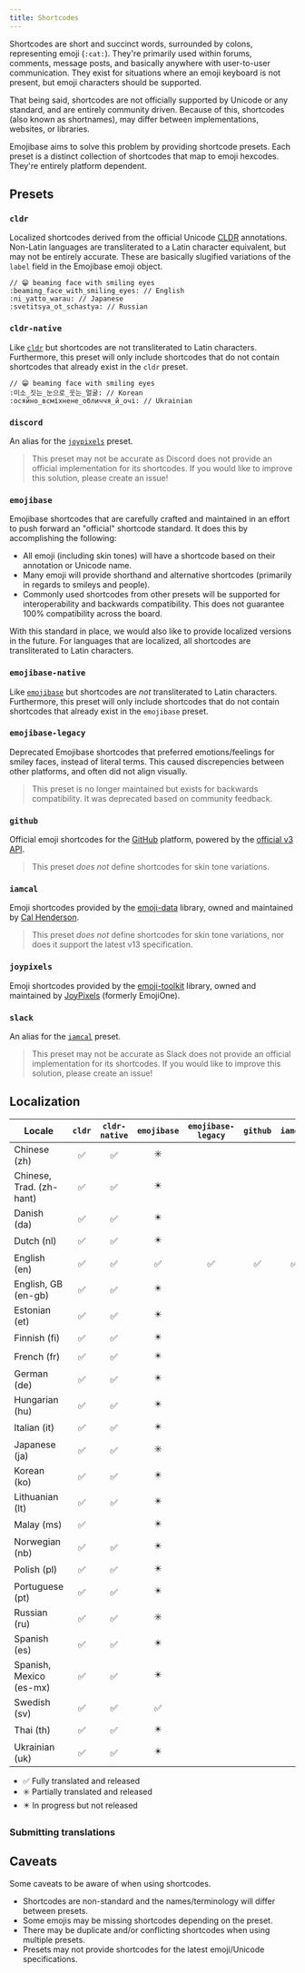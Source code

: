 ```yaml
---
title: Shortcodes
---
```


Shortcodes are short and succinct words, surrounded by colons, representing emoji (`:cat:`). They're
primarily used within forums, comments, message posts, and basically anywhere with user-to-user
communication. They exist for situations where an emoji keyboard is not present, but emoji
characters should be supported.

That being said, shortcodes are not officially supported by Unicode or any standard, and are
entirely community driven. Because of this, shortcodes (also known as shortnames), may differ
between implementations, websites, or libraries.

Emojibase aims to solve this problem by providing shortcode presets. Each preset is a distinct
collection of shortcodes that map to emoji hexcodes. They're entirely platform dependent.

## Presets

### `cldr`

Localized shortcodes derived from the official Unicode [CLDR][cldr] annotations. Non-Latin languages
are transliterated to a Latin character equivalent, but may not be entirely accurate. These are
basically slugified variations of the `label` field in the Emojibase emoji object.

```
// 😁 beaming face with smiling eyes
:beaming_face_with_smiling_eyes: // English
:ni_yatto_warau: // Japanese
:svetitsya_ot_schastya: // Russian
```

### `cldr-native`

Like [`cldr`](#cldr) but shortcodes are not transliterated to Latin characters. Furthermore, this
preset will only include shortcodes that do not contain shortcodes that already exist in the `cldr`
preset.

```
// 😁 beaming face with smiling eyes
:미소_짓는_눈으로_웃는_얼굴: // Korean
:осяйно_всміхнене_обличчя_й_очі: // Ukrainian
```

### `discord`

An alias for the [`joypixels`](#joypixels) preset.

> This preset may not be accurate as Discord does not provide an official implementation for its
> shortcodes. If you would like to improve this solution, please create an issue!

### `emojibase`

Emojibase shortcodes that are carefully crafted and maintained in an effort to push forward an
"official" shortcode standard. It does this by accomplishing the following:

- All emoji (including skin tones) will have a shortcode based on their annotation or Unicode name.
- Many emoji will provide shorthand and alternative shortcodes (primarily in regards to smileys and
  people).
- Commonly used shortcodes from other presets will be supported for interoperability and backwards
  compatibility. This does not guarantee 100% compatibility across the board.

With this standard in place, we would also like to provide localized versions in the future. For
languages that are localized, all shortcodes are transliterated to Latin characters.

### `emojibase-native`

Like [`emojibase`](#emojibase) but shortcodes are _not_ transliterated to Latin characters.
Furthermore, this preset will only include shortcodes that do not contain shortcodes that already
exist in the `emojibase` preset.

### `emojibase-legacy`

Deprecated Emojibase shortcodes that preferred emotions/feelings for smiley faces, instead of
literal terms. This caused discrepencies between other platforms, and often did not align visually.

> This preset is no longer maintained but exists for backwards compatibility. It was deprecated
> based on community feedback.

### `github`

Official emoji shortcodes for the [GitHub](https://github.com) platform, powered by the
[official v3 API](https://api.github.com/emojis).

> This preset _does not_ define shortcodes for skin tone variations.

### `iamcal`

Emoji shortcodes provided by the [emoji-data](https://github.com/iamcal/emoji-data) library, owned
and maintained by [Cal Henderson](https://github.com/iamcal).

> This preset _does not_ define shortcodes for skin tone variations, nor does it support the latest
> v13 specification.

### `joypixels`

Emoji shortcodes provided by the [emoji-toolkit](https://github.com/joypixels/emoji-toolkit)
library, owned and maintained by [JoyPixels](https://github.com/joypixels) (formerly EmojiOne).

### `slack`

An alias for the [`iamcal`](#iamcal) preset.

> This preset may not be accurate as Slack does not provide an official implementation for its
> shortcodes. If you would like to improve this solution, please create an issue!

## Localization

| Locale                   | `cldr` | `cldr-native` | `emojibase` | `emojibase-legacy` | `github` | `iamcal` | `joypixels` |
| ------------------------ | :----: | :-----------: | :---------: | :----------------: | :------: | :------: | :---------: |
| Chinese (zh)             |   ✅   |      ✅       |     ✳️      |                    |          |          |             |
| Chinese, Trad. (zh-hant) |   ✅   |      ✅       |     ✴️      |                    |          |          |             |
| Danish (da)              |   ✅   |      ✅       |     ✴️      |                    |          |          |             |
| Dutch (nl)               |   ✅   |      ✅       |     ✴️      |                    |          |          |             |
| English (en)             |   ✅   |      ✅       |     ✅      |         ✅         |    ✅    |    ✅    |     ✅      |
| English, GB (en-gb)      |   ✅   |      ✅       |     ✴️      |                    |          |          |             |
| Estonian (et)            |   ✅   |      ✅       |     ✴️      |                    |          |          |             |
| Finnish (fi)             |   ✅   |      ✅       |     ✴️      |                    |          |          |             |
| French (fr)              |   ✅   |      ✅       |     ✴️      |                    |          |          |             |
| German (de)              |   ✅   |      ✅       |     ✴️      |                    |          |          |             |
| Hungarian (hu)           |   ✅   |      ✅       |     ✴️      |                    |          |          |             |
| Italian (it)             |   ✅   |      ✅       |     ✴️      |                    |          |          |             |
| Japanese (ja)            |   ✅   |      ✅       |     ✳️      |                    |          |          |             |
| Korean (ko)              |   ✅   |      ✅       |     ✴️      |                    |          |          |             |
| Lithuanian (lt)          |   ✅   |      ✅       |     ✴️      |                    |          |          |             |
| Malay (ms)               |   ✅   |               |     ✴️      |                    |          |          |             |
| Norwegian (nb)           |   ✅   |      ✅       |     ✴️      |                    |          |          |             |
| Polish (pl)              |   ✅   |      ✅       |     ✴️      |                    |          |          |             |
| Portuguese (pt)          |   ✅   |      ✅       |     ✴️      |                    |          |          |             |
| Russian (ru)             |   ✅   |      ✅       |     ✳️      |                    |          |          |             |
| Spanish (es)             |   ✅   |      ✅       |     ✴️      |                    |          |          |             |
| Spanish, Mexico (es-mx)  |   ✅   |      ✅       |     ✴️      |                    |          |          |             |
| Swedish (sv)             |   ✅   |      ✅       |     ✅      |                    |          |          |             |
| Thai (th)                |   ✅   |      ✅       |     ✴️      |                    |          |          |             |
| Ukrainian (uk)           |   ✅   |      ✅       |     ✴️      |                    |          |          |             |

- ✅ Fully translated and released
- ✳️ Partially translated and released
- ✴️ In progress but not released

### Submitting translations

## Caveats

Some caveats to be aware of when using shortcodes.

- Shortcodes are non-standard and the names/terminology will differ between presets.
- Some emojis may be missing shortcodes depending on the preset.
- There may be duplicate and/or conflicting shortcodes when using multiple presets.
- Presets may not provide shortcodes for the latest emoji/Unicode specifications.

[cldr]: http://cldr.unicode.org/index/downloads/cldr-42
